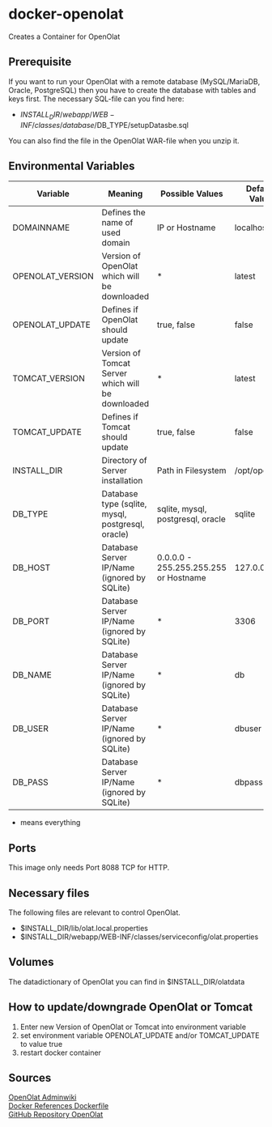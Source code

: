 # docker-openolat
Creates a Container for OpenOlat

## Prerequisite
If you want to run your OpenOlat with a remote database (MySQL/MariaDB, Oracle, PostgreSQL) then you have to create the database with tables and keys first. The 
necessary SQL-file can you find here:
- $INSTALL_DIR/webapp/WEB-INF/classes/database/$DB_TYPE/setupDatasbe.sql

You can also find the file in the OpenOlat WAR-file when you unzip it.

## Environmental Variables
| **Variable** | **Meaning** | **Possible Values** | **Default Value** |
|---|---|---|---|
| DOMAINNAME | Defines the name of used domain | IP or Hostname | localhost |
| OPENOLAT_VERSION | Version of OpenOlat which will be downloaded | * | latest |
| OPENOLAT_UPDATE | Defines if OpenOlat should update | true, false | false |
| TOMCAT_VERSION | Version of Tomcat Server which will be downloaded | * |  latest |
| TOMCAT_UPDATE | Defines if Tomcat should update | true, false | false |
| INSTALL_DIR | Directory of Server installation | Path in Filesystem | /opt/openolat |
| DB_TYPE | Database type (sqlite, mysql, postgresql, oracle) | sqlite, mysql, postgresql, oracle | sqlite |
| DB_HOST | Database Server IP/Name (ignored by SQLite) | 0.0.0.0 - 255.255.255.255 or Hostname | 127.0.0.1 |
| DB_PORT | Database Server IP/Name (ignored by SQLite) | * | 3306 |
| DB_NAME | Database Server IP/Name (ignored by SQLite) | * | db |
| DB_USER | Database Server IP/Name (ignored by SQLite) | * | dbuser |
| DB_PASS | Database Server IP/Name (ignored by SQLite) | * | dbpass |

* means everything

## Ports
This image only needs Port 8088 TCP for HTTP.

## Necessary files
The following files are relevant to control OpenOlat.
- $INSTALL_DIR/lib/olat.local.properties
- $INSTALL_DIR/webapp/WEB-INF/classes/serviceconfig/olat.properties

## Volumes
The datadictionary of OpenOlat you can find in $INSTALL_DIR/olatdata

## How to update/downgrade OpenOlat or Tomcat
1) Enter new Version of OpenOlat or Tomcat into environment variable
2) set environment variable OPENOLAT_UPDATE and/or TOMCAT_UPDATE to value true
3) restart docker container

## Sources
[OpenOlat Adminwiki](https://www.openolat.com/fileadmin/adminwiki/_START_.html) \
[Docker References Dockerfile](https://docs.docker.com/engine/reference/builder/) \
[GitHub Repository OpenOlat](https://github.com/OpenOLAT/OpenOLAT)
